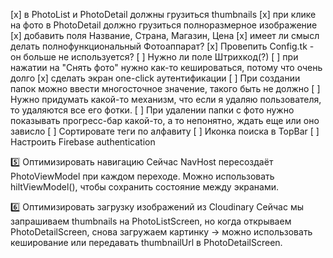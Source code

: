 [x] в PhotoList и PhotoDetail должны грузиться thumbnails
[x] при клике на фото в PhotoDetail должно грузиться полноразмерное изображение
[x] добавить поля Название, Страна, Магазин, Цена
[x] имеет ли смысл делать полнофункциональный Фотоаппарат?
[x] Провепить Config.tk - он больше не используется?
[ ] Нужно ли поле Штрихкод(?)
[ ] при нажатии на "Снять фото" нужно как-то кешироваться, потому что очень долго
[х] сделать экран one-click аутентификации
[ ] При создании папок можно ввести многосточное значение, такого быть не должно
[ ] Нужно придумать какой-то механизм, что если я удаляю пользователя, то удаляются все его фотки.
[ ] При удалении папки с фото нужно показывать прогресс-бар какой-то, а то непонятно, ждать еще или оно зависло
[ ] Сортировате теги по алфавиту
[ ] Иконка поиска в TopBar
[ ] Настроить Firebase authentication



5️⃣ Оптимизировать навигацию
Сейчас NavHost пересоздаёт PhotoViewModel при каждом переходе. Можно использовать hiltViewModel(), 
чтобы сохранить состояние между экранами.

6️⃣ Оптимизировать загрузку изображений из Cloudinary
Сейчас мы запрашиваем thumbnails на PhotoListScreen, но когда открываем PhotoDetailScreen, снова 
загружаем картинку → можно использовать кеширование или передавать thumbnailUrl в PhotoDetailScreen.